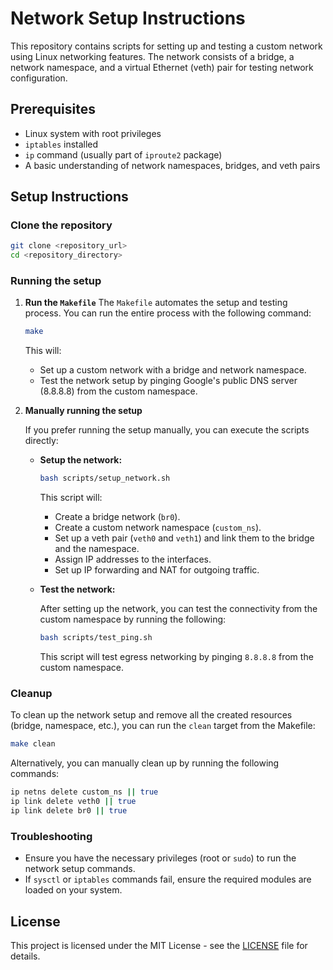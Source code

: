 # Network Setup Instructions

This repository contains scripts for setting up and testing a custom network using Linux networking features. The network consists of a bridge, a network namespace, and a virtual Ethernet (veth) pair for testing network configuration.

## Prerequisites
- Linux system with root privileges
- `iptables` installed
- `ip` command (usually part of `iproute2` package)
- A basic understanding of network namespaces, bridges, and veth pairs

## Setup Instructions

### Clone the repository
```bash
git clone <repository_url>
cd <repository_directory>
```

### Running the setup

1. **Run the `Makefile`**
   The `Makefile` automates the setup and testing process. You can run the entire process with the following command:

   ```bash
   make
   ```

   This will:
   - Set up a custom network with a bridge and network namespace.
   - Test the network setup by pinging Google's public DNS server (8.8.8.8) from the custom namespace.

2. **Manually running the setup**

   If you prefer running the setup manually, you can execute the scripts directly:
   
   - **Setup the network:**

     ```bash
     bash scripts/setup_network.sh
     ```

     This script will:
     - Create a bridge network (`br0`).
     - Create a custom network namespace (`custom_ns`).
     - Set up a veth pair (`veth0` and `veth1`) and link them to the bridge and the namespace.
     - Assign IP addresses to the interfaces.
     - Set up IP forwarding and NAT for outgoing traffic.

   - **Test the network:**

     After setting up the network, you can test the connectivity from the custom namespace by running the following:

     ```bash
     bash scripts/test_ping.sh
     ```

     This script will test egress networking by pinging `8.8.8.8` from the custom namespace.

### Cleanup

To clean up the network setup and remove all the created resources (bridge, namespace, etc.), you can run the `clean` target from the Makefile:

```bash
make clean
```

Alternatively, you can manually clean up by running the following commands:

```bash
ip netns delete custom_ns || true
ip link delete veth0 || true
ip link delete br0 || true
```

### Troubleshooting

- Ensure you have the necessary privileges (root or `sudo`) to run the network setup commands.
- If `sysctl` or `iptables` commands fail, ensure the required modules are loaded on your system.

## License

This project is licensed under the MIT License - see the [LICENSE](LICENSE) file for details.

